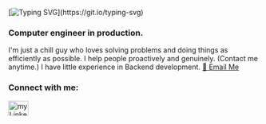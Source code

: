 [![Typing SVG](https://readme-typing-svg.demolab.com?font=Fira+Code&pause=1000&color=BDC6F7&background=86FF2500&repeat=false&width=450&height=50&lines=Looking+for+a+Software+Engineer+role.)](https://git.io/typing-svg)
### Computer engineer in production.

I'm just a chill guy who loves solving problems and doing things as efficiently as possible. I help people proactively and genuinely. (Contact me anytime.)
I have little experience in Backend development.
[📧 Email Me](mailto:adhaithaam@gmail.com)
### Connect with me:
<a href="https://www.linkedin.com/in/adhaitham/" target="blank"><img align="center" src="https://raw.githubusercontent.com/rahuldkjain/github-profile-readme-generator/master/src/images/icons/Social/linked-in-alt.svg" alt="my Linkedin" height="30" width="40" /></a>

